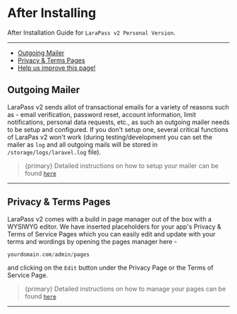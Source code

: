 # After Installing

After Installation Guide for `LaraPass v2 Personal Version`.

---

- [Outgoing Mailer](#mailer)
- [Privacy & Terms Pages](#pages)
- [<a href="https://github.com/larapass/docs/edit/master/resources/docs/personal/installation/after-installing.md" target="_blank"><i class="fa fa-edit"></i> Help us improve this page!</a>](#)

<a name="mailer"></a>
## Outgoing Mailer

LaraPass v2 sends allot of transactional emails for a variety of reasons such as - email verification, password reset, account information, limit notifications, personal data requests, etc., as such an outgoing mailer needs to be setup and configured. If you don't setup one, several critical functions of LaraPas v2 won't work (during testing/development you can set the mailer as `log` and all outgoing mails will be stored in `/storage/logs/laravel.log` file).  

> {primary} Detailed instructions on how to setup your mailer can be found [`here`](../admin/email-settings) 

---

<a name="pages"></a>
## Privacy & Terms Pages

LaraPass v2 comes with a build in page manager out of the box with a WYSIWYG editor. We have inserted placeholders for your app's Privacy & Terms of Service Pages which you can easily edit and update with your terms and wordings by opening the pages manager here - 

```php
yourdomain.com/admin/pages
```
and clicking on the `Edit` button under the Privacy Page or the Terms of Service Page.

> {primary} Detailed instructions on how to manage your pages can be found [`here`](../admin/pages-manager) 

---
<br />
<larecipe-feedback message="Thankyou for your feedback!">
</larecipe-feedback>

